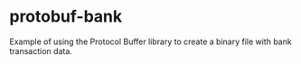 # protobuf-bank
Example of using the Protocol Buffer library to create a binary file with bank transaction data.
